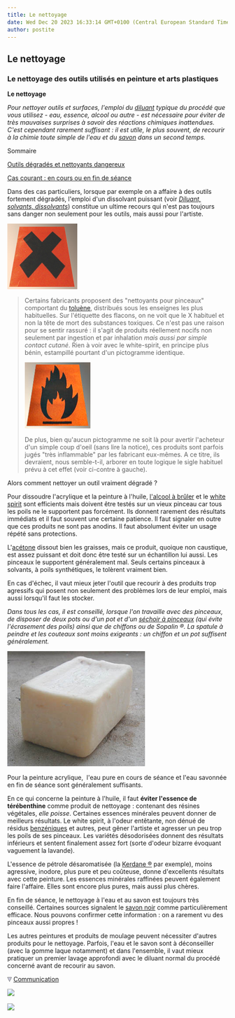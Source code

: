 ```yaml
---
title: Le nettoyage
date: Wed Dec 20 2023 16:33:14 GMT+0100 (Central European Standard Time)
author: postite
---
```


## Le nettoyage
### Le nettoyage des outils utilisés en peinture et arts plastiques
 **Le nettoyage**  

_Pour nettoyer outils et surfaces, l'emploi du [diluant](diluantssolvants.html) typique du procédé que vous utilisez - eau, essence, alcool ou autre - est nécessaire pour éviter de très mauvaises surprises à savoir des réactions chimiques inattendues. C'est cependant rarement suffisant : il est utile, le plus souvent, de recourir à la chimie toute simple de l'eau et du [savon](savon.html) dans un second temps._

Sommaire

[Outils dégradés et nettoyants dangereux](nettoyage.html#outilsdegrades)

[Cas courant : en cours ou en fin de séance](nettoyage.html#cascourants)

Dans des cas particuliers, lorsque par exemple on a affaire à des outils fortement dégradés, l'emploi d'un dissolvant puissant (voir [_Diluant, solvants, dissolvants_](diluantssolvants.html)) constitue un ultime recours qui n'est pas toujours sans danger non seulement pour les outils, mais aussi pour l'artiste.

![](images/nocifversionweb.jpg)

> Certains fabricants proposent des "nettoyants pour pinceaux" comportant du [toluène](benzene.html#toluene), distribués sous les enseignes les plus habituelles. Sur l'étiquette des flacons, on ne voit que le X habituel et non la tête de mort des substances toxiques. Ce n'est pas une raison pour se sentir rassuré : il s'agit de produits réellement nocifs non seulement par ingestion et par inhalation _mais aussi par simple contact cutané_. Rien à voir avec le white-spirit, en principe plus bénin, estampillé pourtant d'un pictogramme identique.
> 
> ![](images/facilementinflammableversionweb.jpg)
> 
> De plus, bien qu'aucun pictogramme ne soit là pour avertir l'acheteur d'un simple coup d'oeil (sans lire la notice), ces produits sont parfois jugés "très inflammable" par les fabricant eux-mêmes. A ce titre, ils devraient, nous semble-t-il, arborer en toute logique le sigle habituel prévu à cet effet (voir ci-contre à gauche).

Alors comment nettoyer un outil vraiment dégradé ?

Pour dissoudre l'acrylique et la peinture à l'huile, [l'alcool à brûler](methanol.html#lalcoolabruler) et le [white spirit](essences.html#whitespirit) sont efficients mais doivent être testés sur un vieux pinceau car tous les poils ne le supportent pas forcément. Ils donnent rarement des résultats immédiats et il faut souvent une certaine patience. Il faut signaler en outre que ces produits ne sont pas anodins. Il faut absolument éviter un usage répété sans protections.

L'[acétone](acetone.html) dissout bien les graisses, mais ce produit, quoique non caustique, est assez puissant et doit donc être testé sur un échantillon lui aussi. Les pinceaux le supportent généralement mal. Seuls certains pinceaux à solvants, à poils synthétiques, le tolèrent vraiment bien.

En cas d'échec, il vaut mieux jeter l'outil que recourir à des produits trop agressifs qui posent non seulement des problèmes lors de leur emploi, mais aussi lorsqu'il faut les stocker.

_Dans tous les cas, il est conseillé, lorsque l'on travaille avec des pinceaux, de disposer de deux pots ou d'un pot et d'un [séchoir à pinceaux](outilspinceaux.html#lesechoirapinceaux) (qui évite l'écrasement des poils) ainsi que de chiffons ou de Sopalin ®. La spatule à peindre et les couteaux sont moins exigeants : un chiffon et un pot suffisent généralement._

![](images/savonversionweb.jpg)

Pour la peinture acrylique,  l'eau pure en cours de séance et l'eau savonnée en fin de séance sont généralement suffisants.

En ce qui concerne la peinture à l'huile, il faut **éviter l'essence de térébenthine** comme produit de nettoyage : contenant des résines végétales, _elle poisse_. Certaines essences minérales peuvent donner de meilleurs résultats. Le white spirit, à l'odeur entêtante, non dénué de résidus [benzéniques](benzene.html) et autres, peut gêner l'artiste et agresser un peu trop les poils de ses pinceaux. Les variétés désodorisées donnent des résultats inférieurs et sentent finalement assez fort (sorte d'odeur bizarre évoquant vaguement la lavande).

L'essence de pétrole désaromatisée (la [Kerdane ®](essences.html#kerdane) par exemple), moins agressive, inodore, plus pure et peu coûteuse, donne d'excellents résultats avec cette peinture. Les essences minérales raffinées peuvent également faire l'affaire. Elles sont encore plus pures, mais aussi plus chères.

En fin de séance, le nettoyage à l'eau et au savon est toujours très conseillé. Certaines sources signalent le [savon noir](savonnoir.html) comme particulièrement efficace. Nous pouvons confirmer cette information : on a rarement vu des pinceaux aussi propres !

Les autres peintures et produits de moulage peuvent nécessiter d'autres produits pour le nettoyage. Parfois, l'eau et le savon sont à déconseiller (avec la gomme laque notamment) et dans l'ensemble, il vaut mieux pratiquer un premier lavage approfondi avec le diluant normal du procédé concerné avant de recourir au savon.



![](images/flechebas.gif) [Communication](http://www.artrealite.com/annonceurs.htm) 

[![](https://cbonvin.fr/sites/regie.artrealite.com/visuels/campagne1.png)](index-2.html#20131014)

![](https://cbonvin.fr/sites/regie.artrealite.com/visuels/campagne2.png)